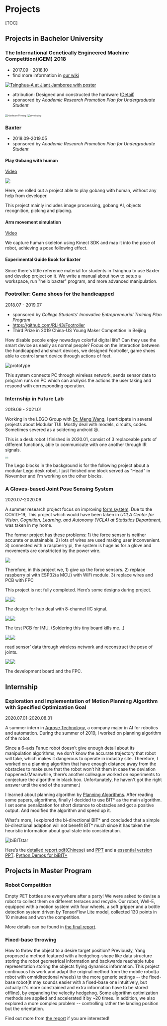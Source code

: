 # Projects

[TOC]

## Projects in Bachelor University

### The International Genetically Engineered Machine Competition(iGEM) 2018

* 2017.09 - 2018.10
* find more information in [our wiki](http://2018.igem.org/Team:Tsinghua-A)

[![Tsinghua-A at Jiant Jamboree with poster](https://cloud.tsinghua.edu.cn/thumbnail/a54c26b100784447b8f3/1024/igem/Tsinghua-A--Team-photo.jpg) ]( http://2018.igem.org/Team:Tsinghua-A )

*  attribution:  Designed and constructed the hardware ([Detail](http://2018.igem.org/Team:Tsinghua-A/Hardware ))
*  sponsored by *Academic Research Promotion Plan for Undergraduate Student*

<img src="https://cloud.tsinghua.edu.cn/thumbnail/a54c26b100784447b8f3/1024/igem/hardware printer.jpg" alt="Hardware Printing" style="zoom:50%;" />

<img src="https://cloud.tsinghua.edu.cn/thumbnail/a54c26b100784447b8f3/1024/igem/developing.png" alt="developing" style="zoom:50%;" />

### Baxter

* 2018.09-2019.05
* sponsored by *Academic Research Promotion Plan for Undergraduate Student*

#### Play Gobang with human

[Video](https://cloud.tsinghua.edu.cn/d/a54c26b100784447b8f3/files/?p=%2Fbaxter%2Ffollower.mp4)

![](https://cloud.tsinghua.edu.cn/thumbnail/a54c26b100784447b8f3/1024/baxter/gobang.png)

Here, we rolled out a project able to play gobang with human, without any help from developer.

This project mainly includes image processing, gobang AI, objects recognition, picking and placing.

#### Arm movement simulation

[Video](https://cloud.tsinghua.edu.cn/d/a54c26b100784447b8f3/files/?p=%2Fbaxter%2Ffollower.mp4)

We capture human skeleton using Kinect SDK and map it into the pose of robot, achieving a pose following effect.

#### Experimental Guide Book for Baxter

Since there's little reference material for students in Tsinghua to use Baxter and develop project on it. We write a manual about how to setup a workspace, run "hello baxter" program, and more advanced manipulation.

### Footroller: Game shoes for the handicapped

2018.07 - 2019.07

- sponsored by *College Students' Innovative Entrepreneurial Training Plan Program*
- https://github.com/RLi43/Footroller 
- Third Prize in 2019 China-US Young Maker Competition in Beijing

How disable people enjoy nowadays colorful digital life? Can they use the smart device as easily as normal people? Focus on the interaction between the handicapped and smart devices, we designed Footroller, game shoes able to control smart device through actions of feet.

![prototype](https://cloud.tsinghua.edu.cn/thumbnail/a54c26b100784447b8f3/1024/footroller/prototype.jpg)

This system connects PC through wireless network, sends sensor data to program runs on PC which can analysis the actions the user taking and respond with corresponding operation.

### Internship in Future Lab

2019.09 - 2021.01

Working in the LEGO Group with [Dr. Meng Wang](http://thfl.tsinghua.edu.cn/info/post-doctoral/507), I participate in several projects about Modular TUI. Mostly deal with models, circuits, codes. Sometimes severed as a soldering android :laughing:.​

This is a desk robot I finished in 2020.01, consist of 3 replaceable parts of different functions, able to communicate with one another through IR signals.

<img src="https://cloud.tsinghua.edu.cn/thumbnail/a54c26b100784447b8f3/1024/flab/mr.png" style="zoom:30%;" /><img src="https://cloud.tsinghua.edu.cn/thumbnail/a54c26b100784447b8f3/1024/flab/lego.png" style="zoom:30%;" />

The Lego blocks in the background is for the following project about a modular Lego desk robot. I just finished one block served as "Head" in November and I'm working on the other blocks.

### A Gloves-based Joint Pose Sensing System

2020.07-2020.09

A summer research project focus on improving [form system](https://ieeexplore.ieee.org/document/8206575/). Due to the COVID-19, This project which would have been taken in *UCLA Center for Vision, Cognition, Learning, and Autonomy (VCLA) at Statistics Department*, was taken in my home.

The former project has these problems: 1) the force sensor is neither accurate or sustainable. 2) lots of wires are used making user inconvenient. 3) connected with a raspberry pi, the system is huge as for a glove and movements are constricted by the power wire.

![](https://cloud.tsinghua.edu.cn/thumbnail/a54c26b100784447b8f3/1024/glove/former.png)

Therefore, in this project we, 1) give up the force sensors. 2) replace raspberry pi with ESP32(a MCU) with WiFi module. 3) replace wires and PCB with FPC

This project is not fully completed. Here’s some designs during project.

![](https://cloud.tsinghua.edu.cn/thumbnail/a54c26b100784447b8f3/1024/glove/Hub.png)![](https://cloud.tsinghua.edu.cn/thumbnail/a54c26b100784447b8f3/1024/glove/Hub_design.png)

The design for hub deal with 8-channel IIC signal.

![](https://cloud.tsinghua.edu.cn/thumbnail/a54c26b100784447b8f3/1024/glove/IMU_pcb.png)![](https://cloud.tsinghua.edu.cn/thumbnail/a54c26b100784447b8f3/1024/glove/IMU_design.png)

The test PCB for IMU. (Soldering this tiny board kills me…)

![](https://cloud.tsinghua.edu.cn/thumbnail/a54c26b100784447b8f3/1024/glove/web_data.png)![](https://cloud.tsinghua.edu.cn/thumbnail/a54c26b100784447b8f3/1024/glove/reconstruction.png)

read sensor’ data through wireless network and reconstruct the pose of joints.

![](https://cloud.tsinghua.edu.cn/thumbnail/a54c26b100784447b8f3/1024/glove/main.png)![](https://cloud.tsinghua.edu.cn/thumbnail/a54c26b100784447b8f3/1024/glove/fpc.png)

The development board and the FPC.

## Internship

### Exploration and Implementation of Motion Planning Algorithm with Specified Optimization Goal

2020.07.01-2020.08.31

A summer intern in [Aqrose Technology]( http://www.aqrose.com/ ), a company major in AI for robotics and automation. During the summer of 2019, I worked on planning algorithm of the robot. 

Since a 6-axis Fanuc robot doesn’t give enough detail about its manipulation algorithms, we don’t know the accurate trajectory that robot will take, which makes it dangerous to operate in industry site. Therefore, I worked on a planning algorithm that have enough distance away from the obstacles to make sure that the robot won’t hit them in case the deviation happened.(Meanwhile, there’s another colleague worked on experiments to conjecture the algorithm in black box. Unfortunately, he haven't got the right answer until the end of the summer.)

I learned about planning algorithm by [Planning Algorithms]( http://planning.cs.uiuc.edu/ ). After reading some papers, algorithms, finally I decided to use BIT* as the main algorithm. I set some penalization for short distance to obstacles and got a positive output. And modified the algorithm and speed up it.

What's more, I explored the bi-directional BIT\* and concluded that a simple bi-directional adaption will not benefit BIT* much since it has taken the heuristic information about goal state into consideration.

![biBITstar](https://cloud.tsinghua.edu.cn/thumbnail/a54c26b100784447b8f3/1024/aqrose/biBITstar.png)

Here’s the [detailed report.pdf(Chinese)](https://cloud.tsinghua.edu.cn/d/a54c26b100784447b8f3/files/?p=%2Faqrose%2Freport%20of%20summer%20intern(Chinese).pdf) and [PPT]( https://cloud.tsinghua.edu.cn/f/decae61280884d46948e/ ) and a [essential version PPT]( https://cloud.tsinghua.edu.cn/f/a575d20f2ca749b0b7c3/ ). [Python Demos for biBIT*]( https://github.com/RLi43/RRTs/blob/master/BiBITstar.py )

## Projects in Master Program

### Robot Competition

Empty PET bottles are everywhere after a party! We were asked to devise a robot to collect them on different terraces and recycle. Our robot, Well-E, equipped with a motion system with four wheels, a soft gripper and a bottle detection system driven by TensorFlow Lite model, collected 130 points in 10 minutes and won the competition.

More details can be found in [the final report](https://drive.google.com/file/d/1a6YLnnijZq9Y63XLg7rrciTr51LOR2Sg/view?usp=sharing).

### Fixed-base throwing

How to throw the object to a desire target position? Previously, Yang proposed a method featured with a hedgehog-shape like data structure storing the robot geometrical information and backwards reachable tube representation storing the objects flying dynamics information. This project continuous his work and adapt the original method from the mobile robot(a robot with omnidirectional wheels) to the more generic settings -- the fixed-base robot(It may sounds easier with a fixed-base one intuitively, but actually it's more constrained and extra information have to be stored offline), by expanding the velocity hedgehog. Some algorithm optimization methods are applied and accelerated it by ~20 times. In addition, we also explored a more complex problem -- controlling rather the landing position but the orientation.

Find out more from [the report](https://drive.google.com/file/d/1AA1faNb2QtpUauX2Eej-r46uxwxERK81/view?usp=sharing) if you are interested!

